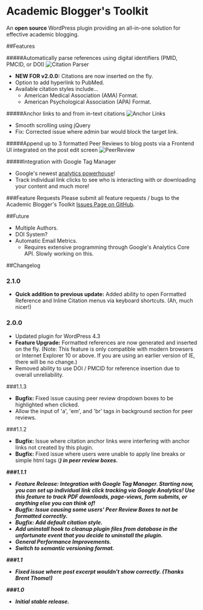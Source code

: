 # Academic Blogger's Toolkit
An **open source** WordPress plugin providing an all-in-one solution for effective academic blogging.

##Features

#####Automatically parse references using digital identifiers (PMID, PMCID, or DOI)
![Citation Parser](http://i.imgur.com/QrQ2CYw.gif)
- **NEW FOR v2.0.0:** Citations are now inserted on the fly.
- Option to add hyperlink to PubMed.
- Available citation styles include...
    + American Medical Association (AMA) Format.
    + American Psychological Association (APA) Format.

#####Anchor links to and from in-text citations
![Anchor Links](http://giant.gfycat.com/GrizzledBabyishIntermediateegret.gif)
- Smooth scrolling using jQuery
- Fix: Corrected issue where admin bar would block the target link.

#####Append up to 3 formatted Peer Reviews to blog posts via a Frontend UI integrated on the post edit screen
![PeerReview](http://i.giphy.com/3oEduUHk7UBWhh5Pa0.gif)

#####Integration with Google Tag Manager
- Google's newest [analytics powerhouse](http://www.google.com/tagmanager/)!
- Track individual link clicks to see who is interacting with or downloading your content and much more!

###Feature Requests
Please submit all feature requests / bugs to the Academic Blogger's Toolkit [Issues Page on GitHub](https://github.com/dsifford/academic-bloggers-toolkit/issues).

##Future
- Multiple Authors.
- DOI System?
- Automatic Email Metrics.
    + Requires extensive programming through Google's Analytics Core API. Slowly working on this.

##Changelog

### 2.1.0
- **Quick addition to previous update:** Added ability to open Formatted Reference and Inline Citation menus via keyboard shortcuts. (Ah, much nicer!)


### 2.0.0
- Updated plugin for WordPress 4.3
- **Feature Upgrade:** Formatted references are now generated and inserted on the fly. (Note: This feature is only compatible with modern browsers or Internet Explorer 10 or above. If you are using an earlier version of IE, there will be no change.)
- Removed ability to use DOI / PMCID for reference insertion due to overall unreliability.

###1.1.3
- **Bugfix:** Fixed issue causing peer review dropdown boxes to be highlighted when clicked.
- Allow the input of 'a', 'em', and 'br' tags in background section for peer reviews.

###1.1.2
- **Bugfix:** Issue where citation anchor links were interfering with anchor links not created by this plugin.
- **Bugfix:** Fixed issue where users were unable to apply line breaks or simple html tags (<strong><i><a>) in peer review boxes.

###1.1.1
- **Feature Release:** Integration with Google Tag Manager. Starting now, you can set up individual link click tracking via Google Analytics! Use this feature to track PDF downloads, page-views, form submits, or anything else you can think of!
- **Bugfix:** Issue causing some users' Peer Review Boxes to not be formatted correctly.
- **Bugfix:** Add default citation style.
- Add uninstall hook to cleanup plugin files from database in the unfortunate event that you decide to uninstall the plugin.
- General Performance Improvements.
- Switch to semantic versioning format.

###1.1
- Fixed issue where post excerpt wouldn't show correctly. (Thanks Brent Thoma!)

###1.0
- Initial stable release.

